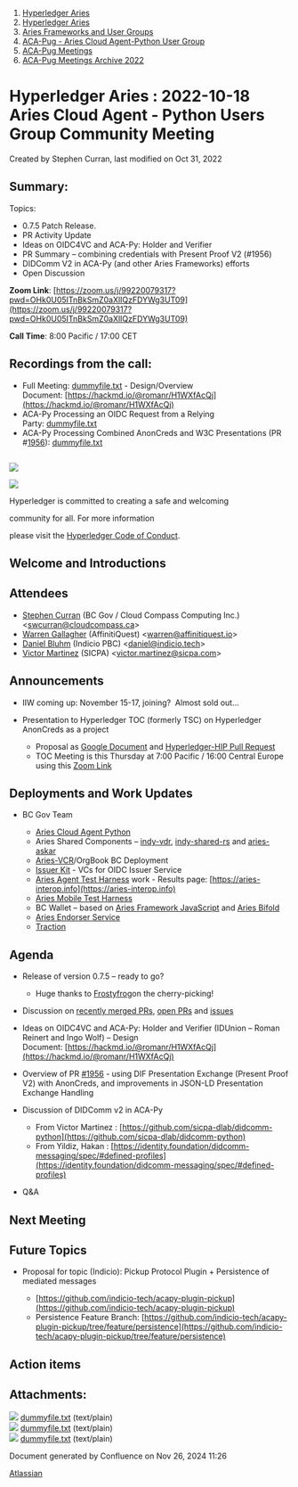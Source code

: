 1. [Hyperledger Aries](index.html)
2. [Hyperledger Aries](Hyperledger-Aries_18481154.html)
3. [Aries Frameworks and User Groups](Aries-Frameworks-and-User-Groups_18481290.html)
4. [ACA-Pug - Aries Cloud Agent-Python User Group](ACA-Pug---Aries-Cloud-Agent-Python-User-Group_18484248.html)
5. [ACA-Pug Meetings](ACA-Pug-Meetings_18484272.html)
6. [ACA-Pug Meetings Archive 2022](ACA-Pug-Meetings-Archive-2022_18515844.html)

# Hyperledger Aries : 2022-10-18 Aries Cloud Agent - Python Users Group Community Meeting

Created by Stephen Curran, last modified on Oct 31, 2022

## Summary:

Topics:

- 0.7.5 Patch Release.
- PR Activity Update
- Ideas on OIDC4VC and ACA-Py: Holder and Verifier
- PR Summary – combining credentials with Present Proof V2 (#1956)
- DIDComm V2 in ACA-Py (and other Aries Frameworks) efforts
- Open Discussion

**Zoom Link**: [https://zoom.us/j/99220079317?pwd=OHk0U05ITnBkSmZ0aXlIQzFDYWg3UT09](https://zoom.us/j/99220079317?pwd=OHk0U05ITnBkSmZ0aXlIQzFDYWg3UT09)

**Call Time**: 8:00 Pacific / 17:00 CET

## Recordings from the call:

- Full Meeting: [dummyfile.txt](#) - Design/Overview Document: [https://hackmd.io/@romanr/H1WXfAcQj](https://hackmd.io/@romanr/H1WXfAcQj)
- ACA-Py Processing an OIDC Request from a Relying Party: [dummyfile.txt](#)
- ACA-Py Processing Combined AnonCreds and W3C Presentations (PR #[1956](https://github.com/hyperledger/aries-cloudagent-python/pull/1956)): [dummyfile.txt](#)

```

```

![](https://wiki.hyperledger.org/download/attachments/29034696/Antitrustnotice.png?version=1&modificationDate=1581695654000&api=v2)

![](https://wiki.hyperledger.org/download/attachments/2392771/welcome.png?version=2&modificationDate=1572450107000&api=v2)

Hyperledger is committed to creating a safe and welcoming

community for all. For more information

please visit the [Hyperledger Code of Conduct](https://lf-hyperledger.atlassian.net/wiki/display/HYP/Hyperledger+Code+of+Conduct).

## Welcome and Introductions

## Attendees

- [Stephen Curran](https://lf-hyperledger.atlassian.net/wiki/people/557058:d676f135-ecd6-465b-b7eb-f87976bf4569?ref=confluence) (BC Gov / Cloud Compass Computing Inc.) &lt;swcurran@cloudcompass.ca&gt;
- [Warren Gallagher](https://lf-hyperledger.atlassian.net/wiki/people/557058:98b910cc-1131-4987-bc79-b6c4681c64ab?ref=confluence) (AffinitiQuest) &lt;warren@affinitiquest.io&gt;
- [Daniel Bluhm](https://lf-hyperledger.atlassian.net/wiki/people/712020:c322d585-d6d2-4479-a990-b91fac45db1c?ref=confluence) (Indicio PBC) &lt;daniel@indicio.tech&gt;
- [Victor Martinez](https://lf-hyperledger.atlassian.net/wiki/people/557058:73fff461-39df-4cc9-85d1-7b8a65773bee?ref=confluence) (SICPA) &lt;victor.martinez@sicpa.com&gt;

## Announcements

- IIW coming up: November 15-17, joining?  Almost sold out...
- Presentation to Hyperledger TOC (formerly TSC) on Hyperledger AnonCreds as a project
  
  - Proposal as [Google Document](https://docs.google.com/document/d/1_hlZZNkY1gmdi3Basz4LRh_U9xK0NTkQ4vTowyWeYeY/edit?usp=sharing) and [Hyperledger-HIP Pull Request](https://github.com/hyperledger/hyperledger-hip/pull/7)
  - TOC Meeting is this Thursday at 7:00 Pacific / 16:00 Central Europe using this [Zoom Link](https://zoom.us/j/91447530149?pwd=NWRNQ1BhRjhQd29GNTdUcmVSTWNKQT09)

## Deployments and Work Updates

- BC Gov Team
  
  - [Aries Cloud Agent Python](https://github.com/hyperledger/aries-cloudagent-python)
  - Aries Shared Components – [indy-vdr](https://github.com/hyperledger/indy-vdr), [indy-shared-rs](https://github.com/hyperledger/indy-shared-rs) and [aries-askar](https://github.com/hyperledger/aries-askar)
  - [Aries-VCR](https://github.com/bcgov/aries-vcr)/OrgBook BC Deployment
  - [Issuer Kit](https://github.com/bcgov/issuer-kit) - VCs for OIDC Issuer Service
  - [Aries Agent Test Harness](https://github.com/bcgov/aries-agent-test-harness) work - Results page: [https://aries-interop.info](https://aries-interop.info)
  - [Aries Mobile Test Harness](https://github.com/hyperledger/aries-mobile-test-harness)
  - BC Wallet – based on [Aries Framework JavaScript](https://github.com/hyperledger/aries-framework-javascript) and [Aries Bifold](https://github.com/hyperledger/aries-mobile-agent-react-native)
  - [Aries Endorser Service](https://github.com/bcgov/aries-endorser-service)
  - [Traction](https://github.com/bcgov/traction)

## Agenda

- Release of version 0.7.5 – ready to go?
  
  - Huge thanks to [Frostyfrog](https://lf-hyperledger.atlassian.net/wiki/people/557058:65c4fa44-5241-41cc-8835-455239d51ed7?ref=confluence)on the cherry-picking!
- Discussion on [recently merged PRs](https://github.com/hyperledger/aries-cloudagent-python/pulls?q=is%3Apr%20is%3Amerged%20sort%3Aupdated%20merged%3A%3E2022-08-18), [open PRs](https://github.com/hyperledger/aries-cloudagent-python/pulls) and [issues](https://github.com/hyperledger/aries-cloudagent-python/issues)
- Ideas on OIDC4VC and ACA-Py: Holder and Verifier (IDUnion – Roman Reinert and Ingo Wolf) – Design Document: [https://hackmd.io/@romanr/H1WXfAcQj](https://hackmd.io/@romanr/H1WXfAcQj)
- Overview of PR [#1956](https://github.com/hyperledger/aries-cloudagent-python/pull/1956) - using DIF Presentation Exchange (Present Proof V2) with AnonCreds, and improvements in JSON-LD Presentation Exchange Handling
- Discussion of DIDComm v2 in ACA-Py
  
  - From Victor Martinez : [https://github.com/sicpa-dlab/didcomm-python](https://github.com/sicpa-dlab/didcomm-python)
  - From Yildiz, Hakan : [https://identity.foundation/didcomm-messaging/spec/#defined-profiles](https://identity.foundation/didcomm-messaging/spec/#defined-profiles)
- Q&amp;A

## Next Meeting

## Future Topics

- Proposal for topic (Indicio): Pickup Protocol Plugin + Persistence of mediated messages
  
  - [https://github.com/indicio-tech/acapy-plugin-pickup](https://github.com/indicio-tech/acapy-plugin-pickup)
  - Persistence Feature Branch: [https://github.com/indicio-tech/acapy-plugin-pickup/tree/feature/persistence](https://github.com/indicio-tech/acapy-plugin-pickup/tree/feature/persistence)

## Action items

## Attachments:

![](images/icons/bullet_blue.gif) [dummyfile.txt](attachments/18499245/18516852.txt) (text/plain)  
![](images/icons/bullet_blue.gif) [dummyfile.txt](attachments/18499245/18516851.txt) (text/plain)  
![](images/icons/bullet_blue.gif) [dummyfile.txt](attachments/18499245/18516850.txt) (text/plain)

Document generated by Confluence on Nov 26, 2024 11:26

[Atlassian](http://www.atlassian.com/)
